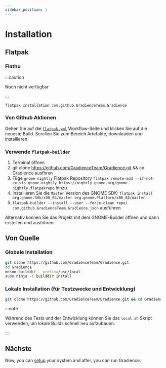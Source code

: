 ```yaml
---
sidebar_position: 1
---
```


# Installation

## Flatpak

### Flathu

:::caution

Noch nicht verfügbar

:::

```shell
flatpak Installation com.github.GradienceTeam.Gradience
```

### Von Github Aktionen

Gehen Sie auf die [`flatpak.yml`](https://github.com/GradienceTeam/Gradience/actions/workflows/flatpak.yml) Workflow-Seite und klicken Sie auf die neueste Build. Scrollen Sie zum Bereich Artefakte, downloaden und installieren.

### Verwende `flatpak-builder`

1. Terminal öffnen
2. git clone https://github.com/GradienceTeam/Gradience.git && cd Gradience ausfhren
3. Füge `gnome-nightly` Flatpak Repository `flatpak remote-add --if-not-exists gnome-nightly https://nightly.gnome.org/gnome-nightly.flatpakrepo` hinzu
4. Installieren Sie die `Master` Version des GNOME SDK: `flatpak install org.gnome.Sdk/x86_64/master org.gnome.Platform/x86_64/master`
5. `flatpak-builder --install --user --force-clean repo/ com.github.GradienceTeam.Gradience.json` ausführen

Alternativ können Sie das Projekt mit dem GNOME-Builder öffnen und dann erstellen und ausführen.

## Von Quelle

### Globale Installation

```sh
git clone https://github.com/GradienceTeam/Gradience.git
cd Gradience
meson builddir --prefix=/usr/local
sudo ninja -C builddir install
```

### Lokale Installation (für Testzwecke und Entwicklung)

```sh
git clone https://github.com/GradienceTeam/Gradience.git && cd Gradience ausfhren
```

:::note

Während des Tests und der Entwicklung können Sie das `local.sh` Skript verwenden, um lokale Builds schnell neu aufzubauen.

:::

## Nächste

Now, you can [setup](/docs/setup) your system and after, you can run Gradience.
